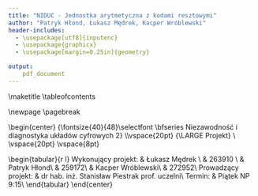 ```yaml
---
title: "NIDUC - Jednostka arytmetyczna z kodami resztowymi"
author: "Patryk Hłond, Łukasz Mędrek, Kacper Wróblewski"
header-includes:
  - \usepackage[utf8]{inputenc}
  - \usepackage{graphicx}
  - \usepackage[margin=0.25in]{geometry}

output:
    pdf_document
---
```


\maketitle
\tableofcontents

\newpage
\pagebreak

\begin{center}
{\fontsize{40}{48}\selectfont \bfseries Niezawodność i diagnostyka układów cyfrowych 2} 
\\\vspace{20pt}
{\LARGE Projekt} \\
\vspace{20pt}
\vspace{8pt}
    
\begin{tabular}{r  l}
	Wykonujący projekt: & Łukasz Mędrek \\
		& 263910 \\
         	& Patryk Hłond\\
         	& 259172\\
         	& Kacper Wróblewski\\
         	& 272952\\
Prowadzący projekt: &  dr hab. inż. Stanisław Piestrak prof. uczelni\\
Termin: & Piątek NP 9:15\\
\end{tabular}
\end{center}
